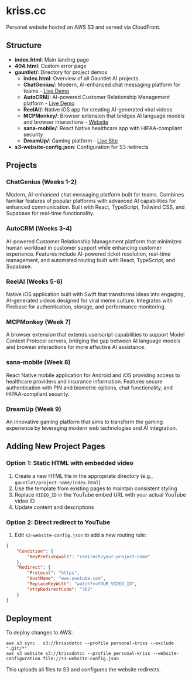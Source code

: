 # kriss.cc

Personal website hosted on AWS S3 and served via CloudFront.

## Structure

- **index.html**: Main landing page
- **404.html**: Custom error page
- **gauntlet/**: Directory for project demos
  - **index.html**: Overview of all Gauntlet AI projects
  - **ChatGenius/**: Modern, AI-enhanced chat messaging platform for teams - [Live Demo](https://chatgenius.kriss.cc/)
  - **AutoCRM/**: AI-powered Customer Relationship Management platform - [Live Demo](https://autocrm.kriss.cc/)
  - **ReelAI/**: Native iOS app for creating AI-generated viral videos
  - **MCPMonkey/**: Browser extension that bridges AI language models and browser interactions - [Website](https://mcpmonkey.com)
  - **sana-mobile/**: React Native healthcare app with HIPAA-compliant security
  - **DreamUp/**: Gaming platform - [Live Site](https://dreamup.gg)
- **s3-website-config.json**: Configuration for S3 redirects

## Projects

### ChatGenius (Weeks 1-2)
Modern, AI-enhanced chat messaging platform built for teams. Combines familiar features of popular platforms with advanced AI capabilities for enhanced communication. Built with React, TypeScript, Tailwind CSS, and Supabase for real-time functionality.

### AutoCRM (Weeks 3-4)
AI-powered Customer Relationship Management platform that minimizes human workload in customer support while enhancing customer experience. Features include AI-powered ticket resolution, real-time management, and automated routing built with React, TypeScript, and Supabase.

### ReelAI (Weeks 5-6)
Native iOS application built with Swift that transforms ideas into engaging, AI-generated videos designed for viral meme culture. Integrates with Firebase for authentication, storage, and performance monitoring.

### MCPMonkey (Week 7)
A browser extension that extends userscript capabilities to support Model Context Protocol servers, bridging the gap between AI language models and browser interactions for more effective AI assistance.

### sana-mobile (Week 8)
React Native mobile application for Android and iOS providing access to healthcare providers and insurance information. Features secure authentication with PIN and biometric options, chat functionality, and HIPAA-compliant security.

### DreamUp (Week 9)
An innovative gaming platform that aims to transform the gaming experience by leveraging modern web technologies and AI integration.

## Adding New Project Pages

### Option 1: Static HTML with embedded video

1. Create a new HTML file in the appropriate directory (e.g., `gauntlet/project-name/index.html`)
2. Use the template from existing pages to maintain consistent styling
3. Replace `VIDEO_ID` in the YouTube embed URL with your actual YouTube video ID
4. Update content and descriptions

### Option 2: Direct redirect to YouTube

1. Edit `s3-website-config.json` to add a new routing rule:
```json
{
    "Condition": {
        "KeyPrefixEquals": "redirect/your-project-name"
    },
    "Redirect": {
        "Protocol": "https",
        "HostName": "www.youtube.com",
        "ReplaceKeyWith": "watch?v=YOUR_VIDEO_ID",
        "HttpRedirectCode": "302"
    }
}
```

## Deployment

To deploy changes to AWS:

```
aws s3 sync . s3://krissdotcc --profile personal-kriss --exclude ".git/*"
aws s3 website s3://krissdotcc --profile personal-kriss --website-configuration file://s3-website-config.json
```

This uploads all files to S3 and configures the website redirects.